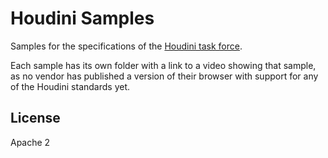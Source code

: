 # Houdini Samples

Samples for the specifications of the [Houdini task force].

[Houdini task force]: https://wiki.css-houdini.org/

Each sample has its own folder with a link to a video showing that sample, as
no vendor has published a version of their browser with support for any of
the Houdini standards yet.

## License

Apache 2
